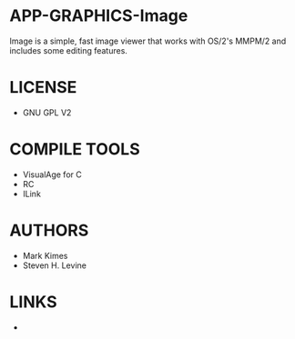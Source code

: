 APP-GRAPHICS-Image
==================

Image is a simple, fast image viewer that works with OS/2's MMPM/2 and  includes some editing features.

LICENSE
===============
* GNU GPL V2

COMPILE TOOLS
===============
* VisualAge for C
* RC
* ILink

AUTHORS
===============
* Mark Kimes
* Steven H. Levine

LINKS
===============
* 
